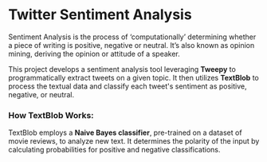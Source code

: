 # Twitter Sentiment Analysis

Sentiment Analysis is the process of ‘computationally’ determining whether a piece of writing is positive, negative or neutral. 
It’s also known as opinion mining, deriving the opinion or attitude of a speaker.

This project develops a sentiment analysis tool leveraging **Tweepy** to programmatically extract tweets on a given topic. It then utilizes **TextBlob** to process the textual data and classify each tweet's sentiment as positive, negative, or neutral.

### How TextBlob Works:

TextBlob employs a **Naive Bayes classifier**, pre-trained on a dataset of movie reviews, to analyze new text. It determines the polarity of the input by calculating probabilities for positive and negative classifications.

